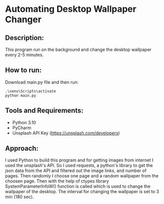 # Automating Desktop Wallpaper Changer

## Description:
This program run on the background and change the desktop wallpaper every 2-5 minutes.

## How to run:
Download main.py file and then run:
```
.\venv\Scripts\activate
python main.py   
```
## Tools and Requirements:
* Python 3.10
* PyCharm
* Unsplash API Key (https://unsplash.com/developers)

## Approach:  
I used Python to build this program and for getting images from internet I used the unsplash's API. 
So I used requests, a python's library to get the json data from the API and filtered out the image links, and number of pages.
Then randomly I choose one page and a random wallpaper from the choosen page.
Then with the help of ctypes library SystemParameterInfoW() function is called which is used to change the wallpaper of the desktop.
The interval for changing the wallpaper is set to 3 min (180 sec).
